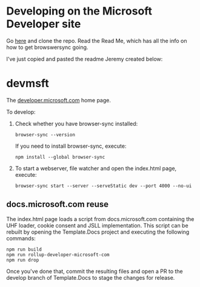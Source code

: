 # Developing on the Microsoft Developer site

Go [here](https://github.com/MicrosoftDocs/devmsft) and clone the repo. Read the Read Me, which has all the info on how to get browswersync going.

I've just copied and pasted the readme Jeremy created below: 

# devmsft

The [developer.microsoft.com]() home page.

To develop:

1. Check whether you have browser-sync installed:
    ```
    browser-sync --version
    ```

    If you need to install browser-sync, execute:
    ```
    npm install --global browser-sync
    ```

2. To start a webserver, file watcher and open the index.html page, execute:
    ```
    browser-sync start --server --serveStatic dev --port 4000 --no-ui
    ```

## docs.microsoft.com reuse

The index.html page loads a script from docs.microsoft.com containing the UHF loader, cookie consent and JSLL implementation. This script can be rebuilt by opening the Template.Docs project and executing the following commands:

```
npm run build
npm run rollup-developer-microsoft-com
npm run drop
```

Once you've done that, commit the resulting files and open a PR to the develop branch of Template.Docs to stage the changes for release.